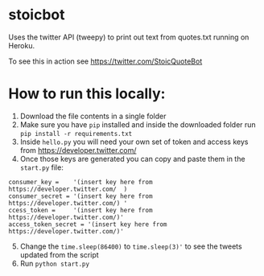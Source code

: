 # stoicbot
Uses the twitter API (tweepy) to print out text from quotes.txt running on Heroku.

To see this in action see https://twitter.com/StoicQuoteBot


# How to run this locally:

1. Download the file contents in a single folder
2. Make sure you have ```pip``` installed and inside the downloaded folder run ```pip install -r requirements.txt```
3. Inside ```hello.py``` you will need your own set of token and access keys from https://developer.twitter.com/ 
4. Once those keys are generated you can copy and paste them in the ```start.py``` file:

`consumer_key =    '(insert key here from https://developer.twitter.com/  )`\
`consumer_secret = '(insert key here from https://developer.twitter.com/) '`\
`ccess_token =     '(insert key here from https://developer.twitter.com/)'`\
`access_token_secret = '(insert key here from https://developer.twitter.com/)'`

5. Change the `time.sleep(86400)` to `time.sleep(3)'` to see the tweets updated from the script
6. Run `python start.py` 





